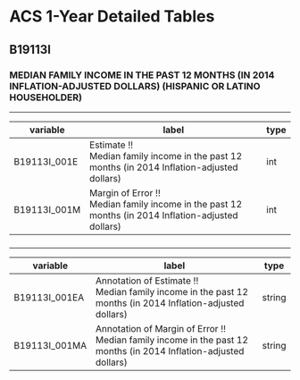 # ACS 1-Year Detailed Tables

## B19113I

### MEDIAN FAMILY INCOME IN THE PAST 12 MONTHS (IN 2014 INFLATION-ADJUSTED DOLLARS) (HISPANIC OR LATINO HOUSEHOLDER)

___

| variable | label | type |
| ----- | ----- | ----- |
| B19113I_001E | Estimate !!<br>Median family income in the past 12 months (in 2014 Inflation-adjusted dollars) | int |
| B19113I_001M | Margin of Error !!<br>Median family income in the past 12 months (in 2014 Inflation-adjusted dollars) | int |
### 

___

| variable | label | type |
| ----- | ----- | ----- |
| B19113I_001EA | Annotation of Estimate !!<br>Median family income in the past 12 months (in 2014 Inflation-adjusted dollars) | string |
| B19113I_001MA | Annotation of Margin of Error !!<br>Median family income in the past 12 months (in 2014 Inflation-adjusted dollars) | string |

